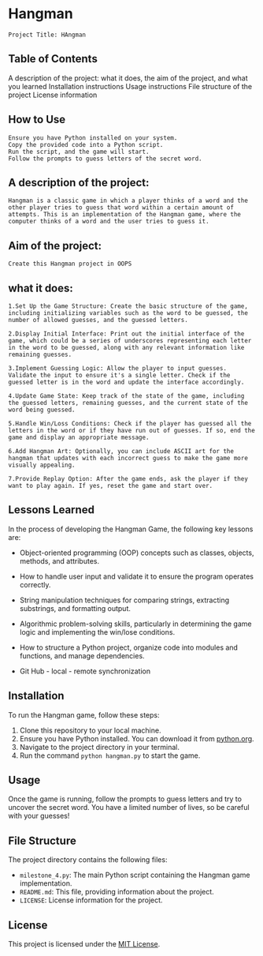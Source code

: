 # Hangman

    Project Title: HAngman
## Table of Contents
A description of the project: what it does, the aim of the project, and what you learned
Installation instructions
Usage instructions
File structure of the project
License information
    
## How to Use

    Ensure you have Python installed on your system.
    Copy the provided code into a Python script.
    Run the script, and the game will start.
    Follow the prompts to guess letters of the secret word.
## A description of the project:
    
    Hangman is a classic game in which a player thinks of a word and the other player tries to guess that word within a certain amount of attempts. This is an implementation of the Hangman game, where the computer thinks of a word and the user tries to guess it.

##  Aim of the project:
    Create this Hangman project in OOPS
    
## what it does:
    1.Set Up the Game Structure: Create the basic structure of the game, including initializing variables such as the word to be guessed, the number of allowed guesses, and the guessed letters.

    2.Display Initial Interface: Print out the initial interface of the game, which could be a series of underscores representing each letter in the word to be guessed, along with any relevant information like remaining guesses.

    3.Implement Guessing Logic: Allow the player to input guesses. Validate the input to ensure it's a single letter. Check if the guessed letter is in the word and update the interface accordingly.

    4.Update Game State: Keep track of the state of the game, including the guessed letters, remaining guesses, and the current state of the word being guessed.

    5.Handle Win/Loss Conditions: Check if the player has guessed all the letters in the word or if they have run out of guesses. If so, end the game and display an appropriate message.

    6.Add Hangman Art: Optionally, you can include ASCII art for the hangman that updates with each incorrect guess to make the game more visually appealing.

    7.Provide Replay Option: After the game ends, ask the player if they want to play again. If yes, reset the game and start over.
    
## Lessons Learned
In the process of developing the Hangman Game, the following key lessons are:
- Object-oriented programming (OOP) concepts such as classes, objects, methods, and attributes.
- How to handle user input and validate it to ensure the program operates correctly.
- String manipulation techniques for comparing strings, extracting substrings, and formatting output.
- Algorithmic problem-solving skills, particularly in determining the game logic and implementing the win/lose conditions.
- How to structure a Python project, organize code into modules and functions, and manage dependencies.

- Git Hub - local - remote synchronization
    
        
## Installation
To run the Hangman game, follow these steps:
1. Clone this repository to your local machine.
2. Ensure you have Python installed. You can download it from [python.org](https://www.python.org/downloads/).
3. Navigate to the project directory in your terminal.
4. Run the command `python hangman.py` to start the game.
    
## Usage
Once the game is running, follow the prompts to guess letters and try to uncover the secret word. You have a limited number of lives, so be careful with your guesses!

## File Structure
The project directory contains the following files:
- `milestone_4.py`: The main Python script containing the Hangman game implementation.
- `README.md`: This file, providing information about the project.
- `LICENSE`: License information for the project.
## License
This project is licensed under the [MIT License](LICENSE).
